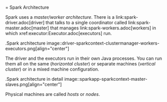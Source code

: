 = Spark Architecture

Spark uses a *master/worker architecture*. There is a link:spark-driver.adoc[driver] that talks to a single coordinator called link:spark-master.adoc[master] that manages link:spark-workers.adoc[workers] in which xref:executor:Executor.adoc[executors] run.

.Spark architecture
image::driver-sparkcontext-clustermanager-workers-executors.png[align="center"]

The driver and the executors run in their own Java processes. You can run them all on the same (_horizontal cluster_) or separate machines (_vertical cluster_) or in a mixed machine configuration.

.Spark architecture in detail
image::sparkapp-sparkcontext-master-slaves.png[align="center"]

Physical machines are called *hosts* or *nodes*.
